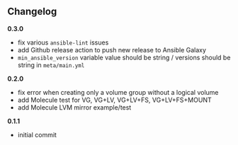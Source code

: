 Changelog
---------

**0.3.0**

- fix various `ansible-lint` issues
- add Github release action to push new release to Ansible Galaxy
- `min_ansible_version` variable value should be string / versions should be string in `meta/main.yml`

**0.2.0**

- fix error when creating only a volume group without a logical volume
- add Molecule test for VG, VG+LV, VG+LV+FS, VG+LV+FS+MOUNT
- add Molecule LVM mirror example/test

**0.1.1**

- initial commit
